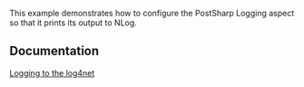 This example demonstrates how to configure the PostSharp Logging aspect so that it prints its output to NLog.


## Documentation

[Logging to the log4net](http://doc.postsharp.net/nlog)